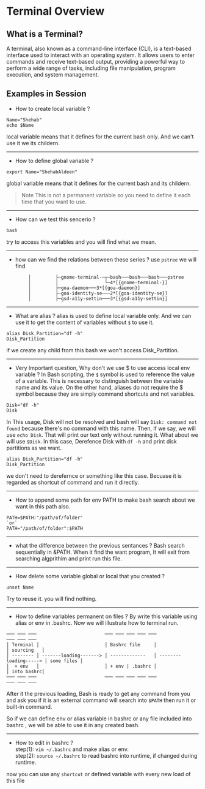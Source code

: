 # Terminal Overview

## What is a Terminal?

A terminal, also known as a command-line interface (CLI), is a text-based interface used to interact with an operating system. It allows users to enter commands and receive text-based output, providing a powerful way to perform a wide range of tasks, including file manipulation, program execution, and system management.

## Examples in Session
+ How to create local variable ?
```
Name="Shehab"
echo $Name
```
local variable means that it defines for the current bash only. And we can't use it we its childern.

------------------------------------------------------------------------------------------------------------------

+ How to define global variable ?
```
export Name="ShehabAldeen"
```
global variable means that it defines for the current bash and its childern. 

> Note
> This is not a permanent variable so you need to define it each time that you want to use.

------------------------------------------------------------------------------------------------------------------

+ How can we test this sencerio ?
```
bash
```
try to access this variables and you will find what we mean.

------------------------------------------------------------------------------------------------------------------

+ how can we find the relations between these series ?
use `pstree` we will find
```
        │         ├─gnome-terminal-─┬─bash───bash───bash───pstree
        │         │                 └─4*[{gnome-terminal-}]
        │         ├─goa-daemon───3*[{goa-daemon}]
        │         ├─goa-identity-se───2*[{goa-identity-se}]
        │         ├─gsd-a11y-settin───3*[{gsd-a11y-settin}]

```

------------------------------------------------------------------------------------------------------------------

+ What are alias ?
alias is used to define local variable only. And we can use it to get the content of variables without `$` to use it.
```
alias Disk_Partition="df -h"
Disk_Partition
```
if we create any child from this bash we won't access Disk_Partition.

------------------------------------------------------------------------------------------------------------------

+ Very Important question, Why don't we use $ to use access local env variable ?
In Bash scripting, the `$` symbol is used to reference the value of a variable. This is necessary to distinguish between the variable name and its value. On the other hand, aliases do not require the $ symbol because they are simply command shortcuts and not variables.

```
Disk="df -h"
Disk
```
In This usage, Disk will not be resolved and bash will say `Disk: command not found` because there's no command with this name. Then, if we say, we will use `echo Disk`. That will print our text only without running it. What about we will use `$Disk`. In this case, Derefence Disk with `df -h` and print disk partitions as we want.

```
alias Disk_Partition="df -h"
Disk_Partition
```
we don't need to derefernce or something like this case. Becuase it is regarded as shortcut of command and run it directly.


------------------------------------------------------------------------------------------------------------------

+ How to append some path for env PATH to make bash search about we want in this path also.
```
PATH=$PATH:"/path/of/folder"
`or`
PATH="/path/of/folder":$PATH
```

------------------------------------------------------------------------------------------------------------------

+ what the difference between the previous sentances ?
Bash search sequentially in &PATH. When it find the want program, It will exit from searching algprithim and print run this file.


------------------------------------------------------------------------------------------------------------------

+ How delete some variable global or local that you created ?
```
unset Name
```
Try to reuse it. you will find nothing.

------------------------------------------------------------------------------------------------------------------

+ How to define variables permanent on files ?
By write this variable using alias or env in .bashrc. Now we will illustrate how to terminal run.
```
─── ─── ───                         ─── ─── ─── ─── ───                       ─── ─── ─── 
│ Terminal │                        │ Bashrc file     │                       │ sourcing   │
│ -------- │ -------loading-------> │ -------------   │ --------loading-----> │ some files │
│  + env   │                        │ + env | .bashrc │                       │ into bashrc│
─── ─── ───                         ─── ─── ─── ─── ───                        ─── ─── ─── 
```

After it the previous loading, Bash is ready to get any command from you and ask you if it is an external command will  search into `$PATH` then run it or built-in command.

So if we can define env or alias variable in bashrc or any file included into bashrc , we will be able to use it in any created bash.


------------------------------------------------------------------------------------------------------------------

+ How to edit in bashrc ?<br />
step(1): `vim ~/.bashrc` and make alias or env.<br />
step(2): `source ~/.bashrc` to read bashrc into runtime, if changed during runtime.<br />

now you can use any `shortcut` or defined variable with every new load of this file<br />





 
